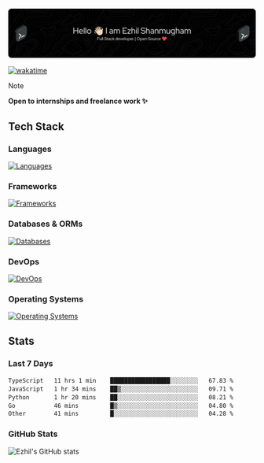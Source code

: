 ![Header](./.github/workflows/header.png)

[![wakatime](https://wakatime.com/badge/user/e780b5d2-6a76-4fde-a594-4ff159327ad3.svg)](https://wakatime.com/@e780b5d2-6a76-4fde-a594-4ff159327ad3)

> [!NOTE]  
> **Open to internships and freelance work ✨**

## Tech Stack

### Languages

[![Languages](https://skillicons.dev/icons?i=python,java,kotlin,javascript,typescript,php&theme=dark)](https://skillicons.dev)

### Frameworks

[![Frameworks](https://skillicons.dev/icons?i=react,next,tailwind,express,flask,jquery,bootstrap&theme=dark)](https://skillicons.dev)

### Databases & ORMs

[![Databases](https://skillicons.dev/icons?i=mysql,postgres,mongodb,prisma&theme=dark)](https://skillicons.dev)

### DevOps

[![DevOps](https://skillicons.dev/icons?i=aws,azure,gcp,cloudflare,vercel,docker,git,github,githubactions,nginx&theme=dark)](https://skillicons.dev)

### Operating Systems

[![Operating Systems](https://skillicons.dev/icons?i=windows,ubuntu&theme=dark)](https://skillicons.dev)

## Stats

### Last 7 Days

<!--START_SECTION:waka-->

```txt
TypeScript   11 hrs 1 min    █████████████████░░░░░░░░   67.83 %
JavaScript   1 hr 34 mins    ██▒░░░░░░░░░░░░░░░░░░░░░░   09.71 %
Python       1 hr 20 mins    ██░░░░░░░░░░░░░░░░░░░░░░░   08.21 %
Go           46 mins         █▒░░░░░░░░░░░░░░░░░░░░░░░   04.80 %
Other        41 mins         █░░░░░░░░░░░░░░░░░░░░░░░░   04.28 %
```

<!--END_SECTION:waka-->

### GitHub Stats

![Ezhil's GitHub stats](https://github-readme-stats.vercel.app/api?username=ezhil56x&theme=dark&show_icons=true)

